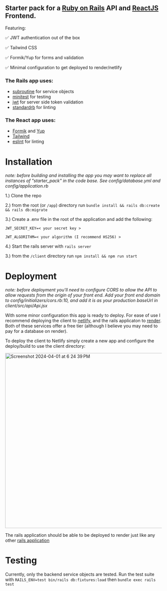 ## Starter pack for a [Ruby on Rails](https://rubyonrails.org/) API and [ReactJS](https://react.dev/) Frontend.

Featuring:

✅ JWT authentication out of the box

✅ Tailwind CSS

✅ Formik/Yup for forms and validation

✅ Minimal configuration to get deployed to render/netlify
  

### The Rails app uses:
  * [subroutine](https://github.com/guideline-tech/subroutine) for service objects
  * [minitest](https://github.com/minitest/minitest) for testing
  * [jwt](https://github.com/jwt/ruby-jwt) for server side token validation
  * [standardrb](https://github.com/standardrb/standard) for linting

### The React app uses:
  * [Formik](https://formik.org/) and [Yup](https://github.com/jquense/yup)
  * [Tailwind](https://tailwindcss.com/)
  * [eslint](https://eslint.org/) for linting

# Installation

*note: before building and installing the app you may want to replace all instances of "starter_pack" in the code base. See config/database.yml and config/application.rb*

1.) Clone the repo

2.) from the root (or `/app`) directory run `bundle install && rails db:create && rails db:migrate`

3.) Create a .env file in the root of the application and add the following:

`JWT_SECRET_KEY=< your secret key >`

`JWT_ALGORITHM=< your algorithm (I recommend HS256) >`

4.) Start the rails server with `rails server`

3.) from the `/client` directory run `npm install && npm run start`

# Deployment

*note: before deployment you'll need to configure CORS to allow the API to allow requests from the origin of your front end. Add your front end domain to config/initializers/cors.rb:10, and add it is as your production baseUrl in client/src/api/Api.jsx*

With some minor configuration this app is ready to deploy. For ease of use I recommend deploying the client to [netlify](https://www.netlify.com/), and the rails applicaton to [render](https://render.com/). Both of these services offer a free tier (although I believe you may need to pay for a database on render).

To deploy the client to Netlify simply create a new app and configure the deploy/build to use the client directory:

<img width="563" alt="Screenshot 2024-04-01 at 6 24 39 PM" src="https://github.com/jackpaulcollins/react-on-rails-starter-pack/assets/33816695/75cf1d92-a154-4004-b5e7-f367a0e2c2ac">

The rails application should be able to be deployed to render just like any other [rails application](https://docs.render.com/deploy-rails)

# Testing
Currently, only the backend service objects are tested. Run the test suite with `RAILS_ENV=test bin/rails db:fixtures:load` then `bundle exec rails test`

